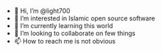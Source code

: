 - 👋 Hi, I’m @light700
- 👀 I’m interested in Islamic open source software
- 🌱 I’m currently learning this world
- 💞️ I’m looking to collaborate on few things
- 📫 How to reach me is not obvious 

<!---
light700/light700 is a ✨ special ✨ repository because its `README.md` (this file) appears on your GitHub profile.
You can click the Preview link to take a look at your changes.
--->
